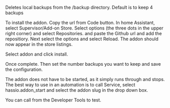 Deletes local backups from the /backup directory.   Default is to keep 4 backups


To install the addon.  Copy the url from Code button.  In home Assistant, select Supervisor/Add-on Store.   Select options (the three dots in the upper right corner) and select Repositories.  and paste the Github url
and add the repositiory.   Next select the options and select Reload.  The addon should now appear in the store listings.

Select addon and click install.

Once complete. Then set the number backups you want to keep and save the configuration.

The addon does not have to be started, as it simply runs through and stops.   The best way to use in an automation is to call Service, select hassio.addon_start and select the addon slug in the drop down box.

You can call from the Developer Tools to test.


